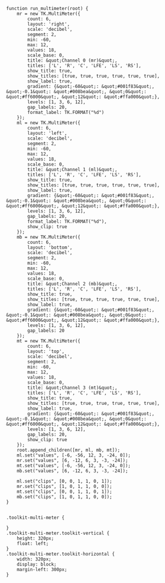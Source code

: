     function run_multimeter(root) {
        mr = new TK.MultiMeter({
            count: 6,
            layout: 'right',
            scale: 'decibel',
            segment: 2,
            min: -60,
            max: 12,
            values: 18,
            scale_base: 0,
            title: &quot;Channel 0 (mr)&quot;,
            titles: ['L', 'R', 'C', 'LFE', 'LS', 'RS'],
            show_title: true,
            show_titles: [true, true, true, true, true, true],
            show_label: true,
            gradient: {&quot;-60&quot;: &quot;#001f83&quot;, &quot;-0.1&quot;: &quot;#008bea&quot;, &quot;0&quot;: &quot;#ff6000&quot;, &quot;12&quot;: &quot;#ffa000&quot;},
            levels: [1, 3, 6, 12],
            gap_labels: 20,
            format_label: TK.FORMAT("%d")
        });
        ml = new TK.MultiMeter({
            count: 6,
            layout: 'left',
            scale: 'decibel',
            segment: 2,
            min: -60,
            max: 12,
            values: 18,
            scale_base: 0,
            title: &quot;Channel 1 (ml)&quot;,
            titles: ['L', 'R', 'C', 'LFE', 'LS', 'RS'],
            show_title: true,
            show_titles: [true, true, true, true, true, true],
            show_label: true,
            gradient: {&quot;-60&quot;: &quot;#001f83&quot;, &quot;-0.1&quot;: &quot;#008bea&quot;, &quot;0&quot;: &quot;#ff6000&quot;, &quot;12&quot;: &quot;#ffa000&quot;},
            levels: [1, 3, 6, 12],
            gap_labels: 20,
            format_label: TK.FORMAT("%d"),
            show_clip: true
        });
        mb = new TK.MultiMeter({
            count: 6,
            layout: 'bottom',
            scale: 'decibel',
            segment: 2,
            min: -60,
            max: 12,
            values: 18,
            scale_base: 0,
            title: &quot;Channel 2 (mb)&quot;,
            titles: ['L', 'R', 'C', 'LFE', 'LS', 'RS'],
            show_title: true,
            show_titles: [true, true, true, true, true, true],
            show_label: true,
            gradient: {&quot;-60&quot;: &quot;#001f83&quot;, &quot;-0.1&quot;: &quot;#008bea&quot;, &quot;0&quot;: &quot;#ff6000&quot;, &quot;12&quot;: &quot;#ffa000&quot;},
            levels: [1, 3, 6, 12],
            gap_labels: 20
        });
        mt = new TK.MultiMeter({
            count: 6,
            layout: 'top',
            scale: 'decibel',
            segment: 2,
            min: -60,
            max: 12,
            values: 18,
            scale_base: 0,
            title: &quot;Channel 3 (mt)&quot;,
            titles: ['L', 'R', 'C', 'LFE', 'LS', 'RS'],
            show_title: true,
            show_titles: [true, true, true, true, true, true],
            show_label: true,
            gradient: {&quot;-60&quot;: &quot;#001f83&quot;, &quot;-0.1&quot;: &quot;#008bea&quot;, &quot;0&quot;: &quot;#ff6000&quot;, &quot;12&quot;: &quot;#ffa000&quot;},
            levels: [1, 3, 6, 12],
            gap_labels: 20,
            show_clip: true
        });
        root.append_children([mr, ml, mb, mt]);
        ml.set("values", [-6, -56, 12, 3, -24, 0]);
        mr.set("values", [6, -12, 6, 3, -3, -24]);
        mt.set("values", [-6, -56, 12, 3, -24, 0]);
        mb.set("values", [6, -12, 6, 3, -3, -24]);
        
        ml.set("clips", [0, 0, 1, 1, 0, 1]);
        mr.set("clips", [1, 0, 1, 1, 0, 0]);
        mt.set("clips", [0, 0, 1, 1, 0, 1]);
        mb.set("clips", [1, 0, 1, 1, 0, 0]);
    }
<pre class='css prettyprint source'><code>
.toolkit-multi-meter {
    
}
.toolkit-multi-meter.toolkit-vertical {
    height: 320px;
    float: left;
}
.toolkit-multi-meter.toolkit-horizontal {
    width: 320px;
    display: block;
    margin-left: 300px;
}
</code></pre>
<script> prepare_example(); </script>
